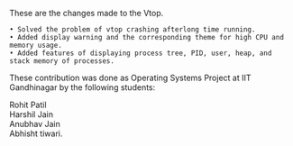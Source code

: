 These are the changes made to the Vtop.
<pre><code>• Solved the problem of vtop crashing afterlong time running.
• Added display warning and the corresponding theme for high CPU and memory usage.
• Added features of displaying process tree, PID, user, heap, and stack memory of processes.
</code></pre>
<p class="has-line-data" data-line-start="6" data-line-end="7">These contribution was done as Operating Systems Project at IIT Gandhinagar by the following students:</p>
<p class="has-line-data" data-line-start="8" data-line-end="12">Rohit Patil<br>
Harshil Jain<br>
Anubhav Jain<br>
Abhisht tiwari.</p>
